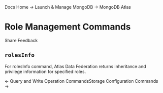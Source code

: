 Docs Home → Launch & Manage MongoDB → MongoDB Atlas

# Role Management Commands

Share Feedback

## `rolesInfo`

For rolesInfo command, Atlas Data Federation returns inheritance and privilege
information for specified roles.

← Query and Write Operation CommandsStorage Configuration Commands →

